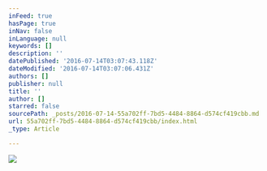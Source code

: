 ```yaml
---
inFeed: true
hasPage: true
inNav: false
inLanguage: null
keywords: []
description: ''
datePublished: '2016-07-14T03:07:43.118Z'
dateModified: '2016-07-14T03:07:06.431Z'
authors: []
publisher: null
title: ''
author: []
starred: false
sourcePath: _posts/2016-07-14-55a702ff-7bd5-4484-8864-d574cf419cbb.md
url: 55a702ff-7bd5-4484-8864-d574cf419cbb/index.html
_type: Article

---
```

![](https://the-grid-user-content.s3-us-west-2.amazonaws.com/0a8988ef-dff6-428d-9215-837ab7dd877a.jpg)